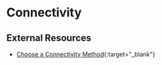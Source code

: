 # Connectivity

## External Resources

* [Choose a Connectivity Method](https://community.ptc.com/t5/IoT-Tips/Choose-a-Connectivity-Method/ta-p/830046){:target="\_blank"}